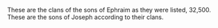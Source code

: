 These are the clans of the sons of Ephraim as they were listed, 32,500. These are the sons of Joseph according to their clans.

